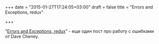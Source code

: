 +++
date = "2015-01-27T17:24:05+03:00"
draft = false
title = "Errors and Exceptions, redux"

+++

<p>&quot;<a href="http://dave.cheney.net/2015/01/26/errors-and-exceptions-redux">Errors and Exceptions, redux</a>&quot; - еще один пост про работу с ошибками от&nbsp;Dave Cheney.</p>

